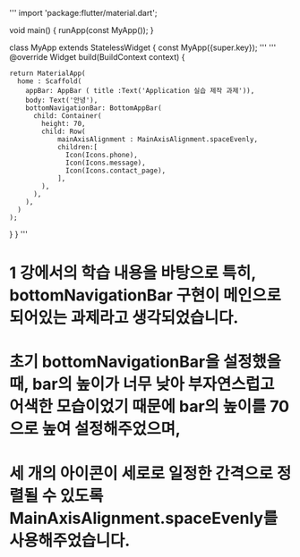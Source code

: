 '''
import 'package:flutter/material.dart';

void main() {
  runApp(const MyApp());
}

class MyApp extends StatelessWidget {
  const MyApp({super.key});
'''
'''
  @override
  Widget build(BuildContext context) {

    return MaterialApp(
      home : Scaffold(
        appBar: AppBar ( title :Text('Application 실습 제작 과제')),
        body: Text('안녕'),
        bottomNavigationBar: BottomAppBar(
          child: Container(
            height: 70,
            child: Row(
                mainAxisAlignment : MainAxisAlignment.spaceEvenly,
                children:[
                  Icon(Icons.phone),
                  Icon(Icons.message),
                  Icon(Icons.contact_page),
                ],
            ),
          ),
        ),
      )
    );
  }
}
'''

# 1 강에서의 학습 내용을 바탕으로 특히, bottomNavigationBar 구현이 메인으로 되어있는 과제라고 생각되었습니다.
# 초기 bottomNavigationBar을 설정했을 때, bar의 높이가 너무 낮아 부자연스럽고 어색한 모습이었기 때문에 bar의 높이를 70으로 높여 설정해주었으며,
#  세 개의 아이콘이 세로로 일정한 간격으로 정렬될 수 있도록 MainAxisAlignment.spaceEvenly를 사용해주었습니다.
